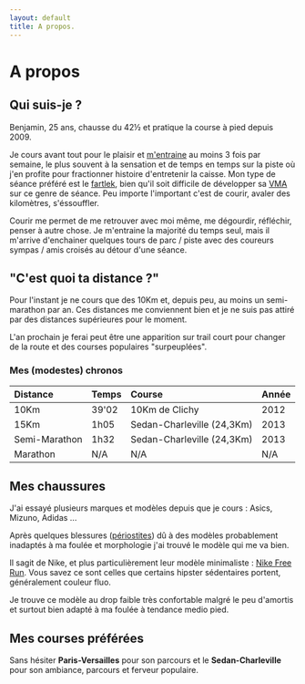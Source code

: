 ```yaml
---
layout: default
title: A propos.
---
```


# A propos

## Qui suis-je ?

Benjamin, 25 ans, chausse du 42½ et pratique la course à pied depuis 2009.

Je cours avant tout pour le plaisir et [m'entraine][1] au moins 3 fois par
semaine, le plus souvent à la sensation et de temps en temps sur la piste où
j'en profite pour fractionner histoire d'entretenir la caisse.
Mon type de séance préféré est le [fartlek][2], bien qu'il soit difficile de
développer sa [VMA][3] sur ce genre de séance.
Peu importe l'important c'est de courir, avaler des kilomètres,
s'éssouffler.

Courir me permet de me retrouver avec moi même, me dégourdir, réfléchir,
penser à autre chose. Je m'entraine la majorité du temps seul, mais il
m'arrive d'enchainer quelques tours de parc / piste avec des
coureurs sympas / amis croisés au détour d'une séance.

## "C'est quoi ta distance ?"

Pour l'instant je ne cours que des 10Km et, depuis peu, au moins un semi-marathon
par an. Ces distances me conviennent bien et je ne suis pas attiré par des
distances supérieures pour le moment.

L'an prochain je ferai peut être une apparition sur trail court pour
changer de la route et des courses populaires "surpeuplées".

### Mes (modestes) chronos

**Distance**  | **Temps**   | **Course**                    | **Année**
:-------------|:------------|:------------------------------|:--------------
10Km          | 39'02       | 10Km de Clichy                | 2012
15Km          | 1h05        | Sedan-Charleville (24,3Km)    | 2013
Semi-Marathon | 1h32        | Sedan-Charleville (24,3Km)    | 2013
Marathon      | N/A         | N/A                           | N/A

## Mes chaussures

J'ai essayé plusieurs marques et modèles depuis que je cours : Asics, Mizuno,
Adidas ...

Après quelques blessures ([périostites][4]) dû à des modèles probablement
inadaptés à ma foulée et morphologie j'ai trouvé le modèle qui me va bien.

Il sagit de Nike, et plus particulièrement leur modèle minimaliste : [Nike
Free Run][5]. Vous savez ce sont celles que certains hipster sédentaires
portent, généralement couleur fluo.

Je trouve ce modèle au drop faible très confortable malgré le peu d'amortis
et surtout bien adapté à ma foulée à tendance medio pied.

## Mes courses préférées

Sans hésiter **Paris-Versailles** pour son parcours et le **Sedan-Charleville**
pour son ambiance, parcours et ferveur populaire.

[1]: /entrainement
[2]: http://fr.wikipedia.org/wiki/Fartlek
[3]: http://fr.wikipedia.org/wiki/Vitesse_maximale_a%C3%A9robie
[4]: http://fr.wikipedia.org/wiki/P%C3%A9riostite
[5]: http://www.i-run.fr/recherche.html?nom=nike+free
